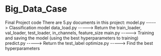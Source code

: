 # Big_Data_Case
Final Project code
There are 5.py documents in this project:
  model.py -----> Classification model
  data_load.py -----> Return the train_loader, val_loader, test_loader, in_channels, feature_size
  main.py -----> Training and saving the model (using the best hyperparameters to training)
  predict.py -----> Return the test_label
  optimize.py -----> Find the best hyperparameters

  
